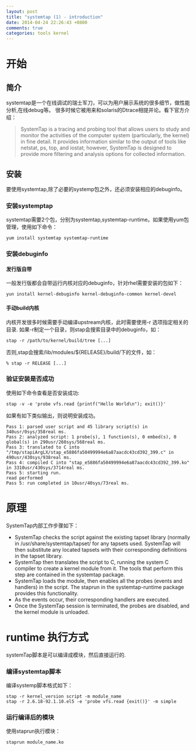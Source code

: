 ```yaml
---
layout: post
title: "systemtap (1) - introduction"
date: 2014-04-24 22:26:43 +0800
comments: true
categories: tools kernel
---
```

# 开始

## 简介

systemtap是一个在线调试的瑞士军刀，可以为用户展示系统的很多细节，做性能分析,在线debug等。
很多时候它被用来和solaris的Dtrace相提并论。看下官方介绍：
>SystemTap is a tracing and probing tool that allows users to study and monitor the activities of the computer system (particularly, the kernel) in fine detail. It provides information similar to the output of tools like netstat, ps, top, and iostat; however, SystemTap is designed to provide more filtering and analysis options for collected information.

<!-- more -->

## 安装

要使用systemtap,除了必要的systemp包之外，还必须安装相应的debuginfo。

### 安装systemptap

systemtap需要2个包，分别为systemtap,systemtap-runtime。如果使用yum包管理，使用如下命令：

	yum install systemtap systemtap-runtime

### 安装debuginfo

#### 发行版自带

一般发行版都会自带运行内核对应的debuginfo，针对rhel需要安装的包如下：

	yun install kernel-debuginfo kernel-debuginfo-common kernel-devel

#### 手动build内核

内核开发很多时候需要手动编译upstream内核，此时需要使用-r 选项指定相关的目录.
如果-r制定一个目录，则stap会搜索目录中的debuginfo，如：

	stap -r /path/to/kernel/build/tree [...]

否则,stap会搜索/lib/modules/${RELEASE}/build/下的文件，如：

	% stap -r RELEASE [...]

### 验证安装是否成功

使用如下命令查看是否安装成功:

	stap -v -e 'probe vfs.read {printf("Hello World\n"); exit()}'

如果有如下类似输出，则说明安装成功。

	Pass 1: parsed user script and 45 library script(s) in 340usr/0sys/358real ms.
	Pass 2: analyzed script: 1 probe(s), 1 function(s), 0 embed(s), 0 global(s) in 290usr/260sys/568real ms.
	Pass 3: translated to C into "/tmp/stapiArgLX/stap_e5886fa50499994e6a87aacdc43cd392_399.c" in 490usr/430sys/938real ms.
	Pass 4: compiled C into "stap_e5886fa50499994e6a87aacdc43cd392_399.ko" in 3310usr/430sys/3714real ms.
	Pass 5: starting run.
	read performed
	Pass 5: run completed in 10usr/40sys/73real ms.

# 原理

SystemTap内部工作步骤如下：

* SystemTap checks the script against the existing tapset library (normally in /usr/share/systemtap/tapset/ for any tapsets used. SystemTap will then substitute any located tapsets with their corresponding definitions in the tapset library.
* SystemTap then translates the script to C, running the system C compiler to create a kernel module from it. The tools that perform this step are contained in the systemtap package.
* SystemTap loads the module, then enables all the probes (events and handlers) in the script. The staprun in the systemtap-runtime package provides this functionality.
* As the events occur, their corresponding handlers are executed.
* Once the SystemTap session is terminated, the probes are disabled, and the kernel module is unloaded.

# runtime 执行方式

systemTap脚本是可以编译成模块，然后直接运行的.

### 编译systemtap脚本

编译systemp脚本格式如下：

	stap -r kernel_version script -m module_name
	stap -r 2.6.18-92.1.10.el5 -e 'probe vfs.read {exit()}' -m simple

### 运行编译后的模块

使用staprun执行模块：
	
	staprun module_name.ko

